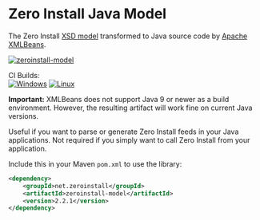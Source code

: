 Zero Install Java Model
=======================

The Zero Install [XSD model](https://0install.de/schema/injector/interface/interface.xsd) transformed to Java source code by [Apache XMLBeans](https://xmlbeans.apache.org/).

[![zeroinstall-model](https://img.shields.io/maven-central/v/net.zeroinstall/zeroinstall-model.svg)](https://mvnrepository.com/artifact/net.zeroinstall/zeroinstall-model)

CI Builds:  
[![Windows](https://img.shields.io/appveyor/ci/0install/java-model.svg?label=Windows)](https://ci.appveyor.com/project/0install/java-model)
[![Linux](https://img.shields.io/travis/0install/java-model.svg?label=Linux)](https://travis-ci.org/0install/java-model)

**Important:** XMLBeans does not support Java 9 or newer as a build environment. However, the resulting artifact will work fine on current Java versions.

Useful if you want to parse or generate Zero Install feeds in your Java applications. Not required if you simply want to call Zero Install from your application.

Include this in your Maven ```pom.xml``` to use the library:
```xml
<dependency>
    <groupId>net.zeroinstall</groupId>
    <artifactId>zeroinstall-model</artifactId>
    <version>2.2.1</version>
</dependency>
```
